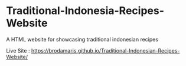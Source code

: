 # Traditional-Indonesia-Recipes-Website
A HTML website for showcasing traditional indonesian recipes

Live Site : https://brodamaris.github.io/Traditional-Indonesian-Recipes-Website/
